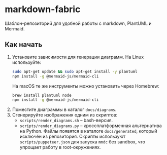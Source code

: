 # markdown-fabric

Шаблон-репозиторий для удобной работы с markdown, PlantUML и Mermaid.

## Как начать

1. Установите зависимости для генерации диаграмм. На Linux используйте:
   ```bash
   sudo apt-get update && sudo apt-get install -y plantuml
   npm install -g @mermaid-js/mermaid-cli
   ```
   На macOS те же инструменты можно установить через Homebrew:
   ```bash
   brew install plantuml node
   npm install -g @mermaid-js/mermaid-cli
   ```
2. Поместите диаграммы в каталог `docs/diagrams`.
3. Сгенерируйте изображения одним из скриптов:
   - `scripts/render_diagrams.sh` – bash-версия.
   - `scripts/render_diagrams.py` – кроссплатформенная альтернатива на Python.
   Файлы появятся в каталоге `docs/generated`, который исключён из репозитория.
   Скрипты используют `scripts/puppeteer.json` для запуска `mmdc` без sandbox,
   что упрощает работу в root-окружениях.
